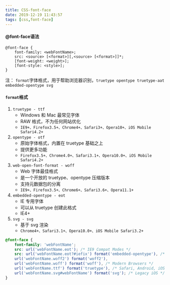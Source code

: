 ```yaml
---
title: CSS-font-face
date: 2019-12-19 11:43:57
tags: [css,font-face]
---
```


#### @font-face语法

```
@font-face {
    font-family: <webFontName>;
    src: <source> [<format>][,<source> [<format>]]*;
    [font-weight: <weight>];
    [font-style: <style>];
}
```

注： `format`字体格式，用于帮助浏览器识别，`truetype opentype truetype-aat embedded-opentype svg` 

<!--more-->



#### `format`格式

1. `truetype - ttf `
   - Windows 和 Mac 最常见字体
   - RAW 格式，不为任何网站优化
   - `IE9+、Firefox3.5+、Chrome4+、Safari3+、Opera10+、iOS Mobile Safari4.2+`
2. `opentype - otf `
   - 原始字体格式，内置在 truetype 基础之上
   - 提供更多功能
   - `Firefox3.5+、Chrome4.0+、Safari3.1+、Opera10.0+、iOS Mobile Safari4.2+`
3. `web-open-font-format - woff `
   - Web 字体最佳格式
   - 是一个开放的 truetype、opentype 压缩版本
   - 支持元数据包的分离
   - `IE9+、Firefox3.5+、Chrome6+、Safari3.6+、Opera11.1+`
4. `embedded-opentype - eot` 
   - IE 专用字体
   - 可以从 truetype 创建此格式
   - IE4+
5. `svg - svg` 
   - 基于 svg 渲染
   - `Chrome4+、Safari3.1+、Opera10.0+、iOS Mobile Safari3.2+`



```css
@font-face {
    font-family: 'webFontName';
    src: url('webFontName.eot'); /* IE9 Compat Modes */
    src: url('webFontName.eot?#iefix') format('embedded-opentype'), /* IE6-IE8 */
    url('webFontName.woff2') format('woff2'),
    url('webFontName.woff') format('woff'), /* Modern Browsers */
    url('webFontName.ttf') format('truetype'), /* Safari, Android, iOS */
    url('webFontName.svg#webFontName') format('svg'); /* Legacy iOS */
}
```